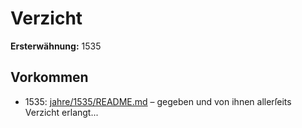 # Verzicht

**Ersterwähnung:** 1535

## Vorkommen
- 1535: [jahre/1535/README.md](../jahre/1535/README.md) – gegeben und von ihnen allerſeits Verzicht erlangt...
